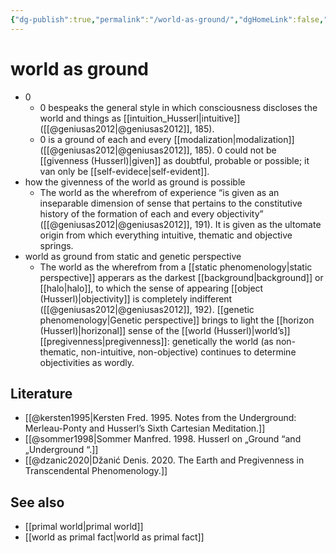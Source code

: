 ```yaml
---
{"dg-publish":true,"permalink":"/world-as-ground/","dgHomeLink":false,"dgPassFrontmatter":false}
---
```


# world as ground
- 0
	- 0 bespeaks the general style in which consciousness discloses the world and things as [[intuition_Husserl|intuitive]] ([[@geniusas2012|@geniusas2012]], 185).
	- 0 is a ground of each and every [[modalization|modalization]] ([[@geniusas2012|@geniusas2012]], 185). 0 could not be [[givenness (Husserl)|given]] as doubtful, probable or possible; it van only be [[self-evidece|self-evident]].
- how the givenness of the world as ground is possible
	- The world as the wherefrom of experience “is given as an inseparable dimension of sense that pertains to the constitutive history of the formation of each and every objectivity” ([[@geniusas2012|@geniusas2012]], 191). It is given as the ultomate origin from which everything intuitive, thematic and objective springs.
- world as ground from static and genetic perspective
	- The world as the wherefrom from a [[static phenomenology|static perspective]] apperars as the darkest [[background|background]] or [[halo|halo]], to which the sense of appearing [[object (Husserl)|objectivity]] is completely indifferent ([[@geniusas2012|@geniusas2012]], 192). [[genetic phenomenology|Genetic perspective]] brings to light the [[horizon (Husserl)|horizonal]] sense of the [[world (Husserl)|world’s]] [[pregivenness|pregivenness]]: genetically the world (as non-thematic, non-intuitive, non-objective) continues to determine objectivities as wordly.



## Literature
- [[@kersten1995|Kersten Fred. 1995. Notes from the Underground: Merleau-Ponty and Husserl’s Sixth Cartesian Meditation.]]
- [[@sommer1998|Sommer Manfred. 1998. Husserl on „Ground “and „Underground “.]]
- [[@dzanic2020|Džanić Denis. 2020. The Earth and Pregivenness in Transcendental Phenomenology.]]

## See also
- [[primal world|primal world]]
- [[world as primal fact|world as primal fact]]